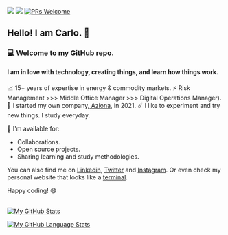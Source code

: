 ![](https://countrush-prod.azurewebsites.net/l/badge/?repository=carloocchiena) ![](https://img.shields.io/github/stars/carloocchiena?label=GitHub%20stars) [![PRs Welcome](https://img.shields.io/badge/PRs-welcome-brightgreen.svg?style=flat-square)](https://makeapullrequest.com)

## Hello! I am Carlo. :wave:
### :computer: Welcome to my GitHub repo. 
#### I am in love with technology, creating things, and learn how things work.

:chart_with_upwards_trend: 15+ years of expertise in energy & commodity markets.
:zap: Risk Management >>> Middle Office Manager >>> Digital Operations Manager).
:rocket: I started my own company,<a href="https://www.azionadigitale.com/" target = "_blank"> Aziona</a>, in 2021.
:comet: I like to experiment and try new things. I study everyday.

:floppy_disk: I'm available for:
- Collaborations.
- Open source projects.
- Sharing learning and study methodologies.

You can also find me on <a href="https://www.linkedin.com/in/carloocchiena/" target="blank">Linkedin</a>, <a href="https://twitter.com/carloocchiena" target="_blank">Twitter</a>
and <a href="https://www.instagram.com/carloocchiena/" target="_blank">Instagram</a>. 
Or even check my personal website that looks like a <a href="https://www.carloocchiena.com" target = "_blank">terminal</a>.

Happy coding! :smile:
<br>
<br>


[![My GitHub Stats](https://github-readme-stats.vercel.app/api/?username=carloocchiena&count_private=true&theme=white&show_icons=true)]()

[![My GitHub Language Stats](https://github-readme-stats.vercel.app/api/top-langs/?username=carloocchiena&langs_count=16&layout=compact&theme=white)]() 







